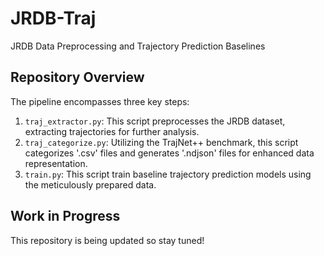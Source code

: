 # JRDB-Traj
JRDB Data Preprocessing and Trajectory Prediction Baselines 


## Repository Overview
The pipeline encompasses three key steps:

1. `traj_extractor.py`: This script preprocesses the JRDB dataset, extracting trajectories for further analysis.
2. `traj_categorize.py`: Utilizing the TrajNet++ benchmark, this script categorizes '.csv' files and generates '.ndjson' files for enhanced data representation.
3. `train.py`: This script train baseline trajectory prediction models using the meticulously prepared data.

## Work in Progress
This repository is being updated so stay tuned!
